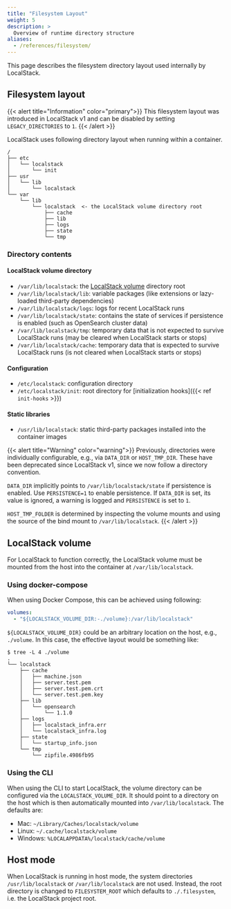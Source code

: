```yaml
---
title: "Filesystem Layout"
weight: 5
description: >
  Overview of runtime directory structure
aliases:
  - /references/filesystem/
---
```


This page describes the filesystem directory layout used internally by LocalStack.

## Filesystem layout

{{< alert title="Information" color="primary">}}
This filesystem layout was introduced in LocalStack v1 and can be disabled by setting `LEGACY_DIRECTORIES` to `1`.
{{< /alert >}}

LocalStack uses following directory layout when running within a container.

```
/
├── etc
│   └── localstack
│       └── init
├── usr
│   └── lib
│       └── localstack
└── var
    └── lib
        └── localstack  <- the LocalStack volume directory root
            ├── cache
            ├── lib
            ├── logs
            ├── state
            └── tmp

```

### Directory contents

#### LocalStack volume directory

- `/var/lib/localstack`: the [LocalStack volume](#localstack-volume) directory root
- `/var/lib/localstack/lib`: variable packages (like extensions or lazy-loaded third-party dependencies)
- `/var/lib/localstack/logs`: logs for recent LocalStack runs
- `/var/lib/localstack/state`: contains the state of services if persistence is enabled (such as OpenSearch cluster data)
- `/var/lib/localstack/tmp`: temporary data that is not expected to survive LocalStack runs (may be cleared when LocalStack starts or stops)
- `/var/lib/localstack/cache`: temporary data that is expected to survive LocalStack runs (is not cleared when LocalStack starts or stops)


#### Configuration
- `/etc/localstack`: configuration directory
- `/etc/localstack/init`: root directory for [initialization hooks]({{< ref `init-hooks` >}})
<!-- For future use, not currently in use
- `/etc/localstack/conf.d`: configuration overrides
-->

#### Static libraries

- `/usr/lib/localstack`: static third-party packages installed into the container images


{{< alert title="Warning" color="warning">}}
Previously, directories were individually configurable, e.g., via `DATA_DIR` or `HOST_TMP_DIR`.
These have been deprecated since LocalStack v1, since we now follow a directory convention.

`DATA_DIR` implicitly points to `/var/lib/localstack/state` if persistence is enabled.
Use `PERSISTENCE=1` to enable persistence.
If `DATA_DIR` is set, its value is ignored, a warning is logged and `PERSISTENCE` is set to `1`.

`HOST_TMP_FOLDER` is determined by inspecting the volume mounts and using the source of the bind mount to `/var/lib/localstack`.
{{< /alert >}}

## LocalStack volume

For LocalStack to function correctly, the LocalStack volume must be mounted from the host into the container at `/var/lib/localstack`.

### Using docker-compose

When using Docker Compose, this can be achieved using following:

```yaml
volumes:
  - "${LOCALSTACK_VOLUME_DIR:-./volume}:/var/lib/localstack"
```

`${LOCALSTACK_VOLUME_DIR}` could be an arbitrary location on the host, e.g., `./volume`.
In this case, the effective layout would be something like:

```
$ tree -L 4 ./volume
.
└── localstack
    ├── cache
    │   ├── machine.json
    │   ├── server.test.pem
    │   ├── server.test.pem.crt
    │   └── server.test.pem.key
    ├── lib
    │   └── opensearch
    │       └── 1.1.0
    ├── logs
    │   ├── localstack_infra.err
    │   └── localstack_infra.log
    ├── state
    │   └── startup_info.json
    └── tmp
        └── zipfile.4986fb95
```

### Using the CLI

When using the CLI to start LocalStack, the volume directory can be configured via the `LOCALSTACK_VOLUME_DIR`.
It should point to a directory on the host which is then automatically mounted into `/var/lib/localstack`.
The defaults are:

* Mac: `~/Library/Caches/localstack/volume`
* Linux: `~/.cache/localstack/volume`
* Windows: `%LOCALAPPDATA%/localstack/cache/volume`

## Host mode

When LocalStack is running in host mode, the system directories `/usr/lib/localstack` or `/var/lib/localstack` are not used.
Instead, the root directory is changed to `FILESYSTEM_ROOT` which defaults to `./.filesystem`, i.e. the LocalStack project root.

<!-- For further details, see https://github.com/localstack/localstack/pull/6302, https://github.com/localstack/localstack/pull/5011 -->
